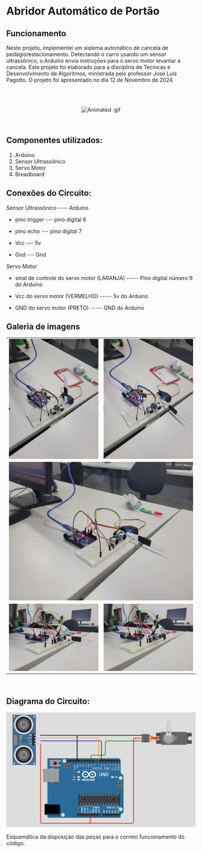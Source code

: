 # Abridor Automático de Portão

## Funcionamento
Neste projeto, implementei um sistema automático de cancela de pedágio/estacionamento. Detectando o carro usando um sensor ultrassônico, o Arduino envia instruções para o servo motor levantar a cancela. Este projeto foi elaborado para a disciplina de Técnicas e Desenvolvimento de Algoritmos, ministrada pelo professor José Luis Pagotto. O projeto foi apresentado no dia 12 de Novembro de 2024.

<br/><br/>
<p align="center">
<img src="https://github.com/leonardo-cebin/proofs-of-concept_and_miniprojects/blob/main/Arduino/Parking%20Toll%20Gate/photos/ezgif-4-01eb3a081e.gif" alt="Animated .gif" width="650"></p><br/>

## Componentes utilizados:
1. Arduino
2. Sensor Ultrassônico
3. Servo Motor
4. Breadboard

## Conexões do Circuito:

Sensor Ultrassônico  ----  Arduino

   - pino trigger  --- pino digital 6
   
   - pino echo     --- pino digital 7
   
   - Vcc           --- 5v 
   
   - Gnd           --- Gnd

Servo Motor 

   - sinal de controle do servo motor (LARANJA)  -----   Pino digital número 9 do Arduino 
   
   - Vcc do servo motor (VERMELHO)                  -----   5v do Arduino 
   
   - GND do servo motor (PRETO)                     -----   GND do Arduino

## Galeria de imagens

   <table align="center" cellpadding="10">
        <tr>
            <td><img src="https://github.com/leonardo-cebin/proofs-of-concept_and_miniprojects/blob/main/Arduino/Parking%20Toll%20Gate/photos/20241112_211747.jpg" alt="Imagem 1" width="400"></td>
            <td><img src="https://github.com/leonardo-cebin/proofs-of-concept_and_miniprojects/blob/main/Arduino/Parking%20Toll%20Gate/photos/20241112_211749.jpg" alt="Imagem 2" width="400"></td>
        </tr>
         <tr>
            <td colspan="2"><img src="https://github.com/leonardo-cebin/proofs-of-concept_and_miniprojects/blob/main/Arduino/Parking%20Toll%20Gate/photos/20241112_211910.jpg" alt="Imagem 5" width="800"></td>
        </tr>
        <tr>
            <td><img src="https://github.com/leonardo-cebin/proofs-of-concept_and_miniprojects/blob/main/Arduino/Parking%20Toll%20Gate/photos/20241112_211753.jpg" alt="Imagem 3" width="400"></td>
            <td><img src="https://github.com/leonardo-cebin/proofs-of-concept_and_miniprojects/blob/main/Arduino/Parking%20Toll%20Gate/photos/20241112_211756.jpg" alt="Imagem 4" width="400"></td>
        </tr>
    </table><br/>

## Diagrama do Circuito:

![Screenshot (261)](https://github.com/leonardo-cebin/proofs-of-concept_and_miniprojects/blob/main/Arduino/Parking%20Toll%20Gate/diagram-arduino-tollgate.png?raw=true)

Esquemática da disposição das peças para o correto funcionamento do código.


